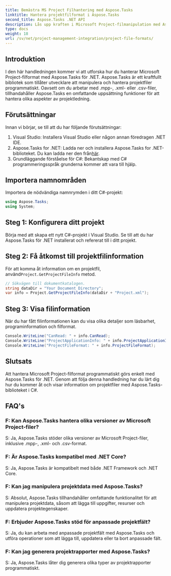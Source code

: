 ```yaml
---
title: Bemästra MS Project Filhantering med Aspose.Tasks
linktitle: Hantera projektfilformat i Aspose.Tasks
second_title: Aspose.Tasks .NET API
description: Lås upp kraften i Microsoft Project-filmanipulation med Aspose.Tasks för .NET. Dyk ner i sömlös integration och hantering.
type: docs
weight: 18
url: /sv/net/project-management-integration/project-file-formats/
---
```

## Introduktion
I den här handledningen kommer vi att utforska hur du hanterar Microsoft Project-filformat med Aspose.Tasks för .NET. Aspose.Tasks är ett kraftfullt bibliotek som tillåter utvecklare att manipulera och hantera projektfiler programmatiskt. Oavsett om du arbetar med .mpp-, .xml- eller .csv-filer, tillhandahåller Aspose.Tasks en omfattande uppsättning funktioner för att hantera olika aspekter av projektledning.
## Förutsättningar
Innan vi börjar, se till att du har följande förutsättningar:
1. Visual Studio: Installera Visual Studio eller någon annan föredragen .NET IDE.
2.  Aspose.Tasks for .NET: Ladda ner och installera Aspose.Tasks for .NET-biblioteket. Du kan ladda ner den från[här](https://releases.aspose.com/tasks/net/).
3. Grundläggande förståelse för C#: Bekantskap med C# programmeringsspråk grunderna kommer att vara till hjälp.

## Importera namnområden
Importera de nödvändiga namnrymden i ditt C#-projekt:
```csharp
using Aspose.Tasks;
using System;

```
## Steg 1: Konfigurera ditt projekt
Börja med att skapa ett nytt C#-projekt i Visual Studio. Se till att du har Aspose.Tasks för .NET installerat och refererat till i ditt projekt.
## Steg 2: Få åtkomst till projektfilinformation
 För att komma åt information om en projektfil, använd`Project.GetProjectFileInfo` metod.
```csharp
// Sökvägen till dokumentkatalogen.
string dataDir = "Your Document Directory";
var info = Project.GetProjectFileInfo(dataDir + "Project.xml");
```
## Steg 3: Visa filinformation
När du har fått filinformationen kan du visa olika detaljer som läsbarhet, programinformation och filformat.
```csharp
Console.WriteLine("CanRead: " + info.CanRead);
Console.WriteLine("ProjectApplicationInfo: " + info.ProjectApplicationInfo);
Console.WriteLine("ProjectFileFormat: " + info.ProjectFileFormat);
```

## Slutsats
Att hantera Microsoft Project-filformat programmatiskt görs enkelt med Aspose.Tasks för .NET. Genom att följa denna handledning har du lärt dig hur du kommer åt och visar information om projektfiler med Aspose.Tasks-biblioteket i C#.
## FAQ's
### F: Kan Aspose.Tasks hantera olika versioner av Microsoft Project-filer?
S: Ja, Aspose.Tasks stöder olika versioner av Microsoft Project-filer, inklusive .mpp-, .xml- och .csv-format.
### F: Är Aspose.Tasks kompatibel med .NET Core?
S: Ja, Aspose.Tasks är kompatibelt med både .NET Framework och .NET Core.
### F: Kan jag manipulera projektdata med Aspose.Tasks?
S: Absolut, Aspose.Tasks tillhandahåller omfattande funktionalitet för att manipulera projektdata, såsom att lägga till uppgifter, resurser och uppdatera projektegenskaper.
### F: Erbjuder Aspose.Tasks stöd för anpassade projektfält?
S: Ja, du kan arbeta med anpassade projektfält med Aspose.Tasks och utföra operationer som att lägga till, uppdatera eller ta bort anpassade fält.
### F: Kan jag generera projektrapporter med Aspose.Tasks?
S: Ja, Aspose.Tasks låter dig generera olika typer av projektrapporter programmatiskt.